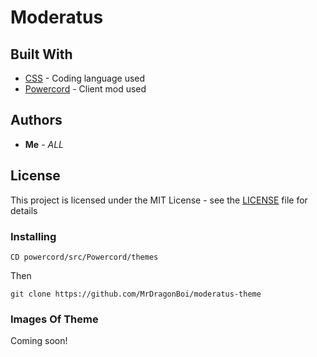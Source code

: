 # Moderatus

## Built With

* [CSS](https://www.w3schools.com/css/) - Coding language used
* [Powercord](https://powercord.dev/) - Client mod used

## Authors

* **Me** - *ALL*

## License

This project is licensed under the MIT License - see the [LICENSE](LICENSE) file for details

### Installing

```
CD powercord/src/Powercord/themes
```

Then

```
git clone https://github.com/MrDragonBoi/moderatus-theme
```
### Images Of Theme

Coming soon!
